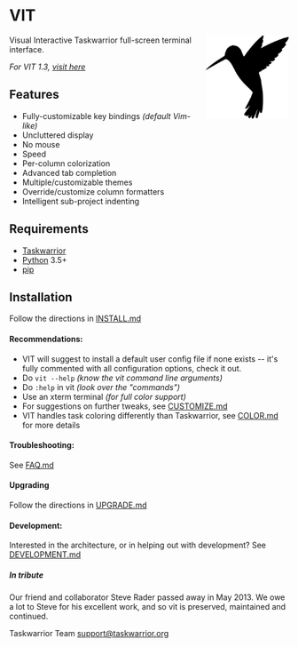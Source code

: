 # VIT

<img src="images/great-tit-square-small.png" alt="Logo" width="150" height="150" align="right" />

Visual Interactive Taskwarrior full-screen terminal interface.

*For VIT 1.3, [visit here](https://github.com/scottkosty/vit/tree/1.3)*


## Features

 * Fully-customizable key bindings *(default Vim-like)*
 * Uncluttered display
 * No mouse
 * Speed
 * Per-column colorization
 * Advanced tab completion
 * Multiple/customizable themes
 * Override/customize column formatters
 * Intelligent sub-project indenting

## Requirements

 * [Taskwarrior](https://taskwarrior.org)
 * [Python](https://www.python.org) 3.5+
 * [pip](https://pypi.org/project/pip)

## Installation

Follow the directions in [INSTALL.md](INSTALL.md)

#### Recommendations:

 * VIT will suggest to install a default user config file if none exists -- it's fully commented with all configuration options, check it out.
 * Do ```vit --help``` *(know the vit command line arguments)*
 * Do ```:help``` in vit *(look over the "commands")*
 * Use an xterm terminal *(for full color support)*
 * For suggestions on further tweaks, see [CUSTOMIZE.md](CUSTOMIZE.md)
 * VIT handles task coloring differently than Taskwarrior, see [COLOR.md](COLOR.md) for more details

#### Troubleshooting:

See [FAQ.md](FAQ.md)

#### Upgrading

Follow the directions in [UPGRADE.md](UPGRADE.md)

#### Development:

Interested in the architecture, or in helping out with development? See [DEVELOPMENT.md](DEVELOPMENT.md)

##### In tribute

 Our friend and collaborator Steve Rader passed away in May 2013.  We owe a lot to Steve for his excellent work, and so vit is preserved, maintained and continued.

 Taskwarrior Team
 support@taskwarrior.org
